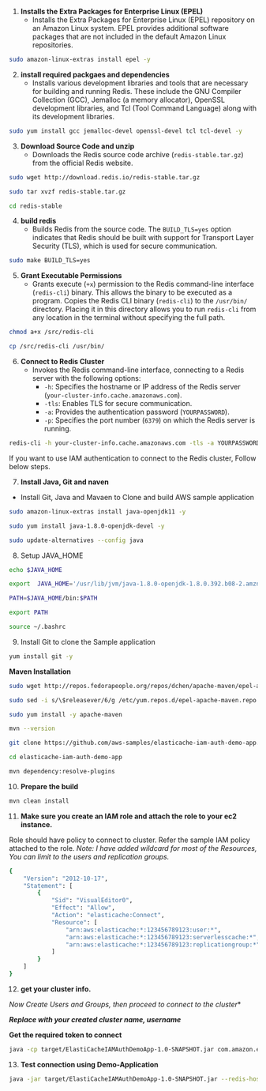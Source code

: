 
1. **Installs the Extra Packages for Enterprise Linux (EPEL)**
   - Installs the Extra Packages for Enterprise Linux (EPEL) repository on an Amazon Linux system. EPEL provides additional software packages that are not included in the default Amazon Linux repositories.

```bash
sudo amazon-linux-extras install epel -y
```

2. **install required packgaes and dependencies**
   - Installs various development libraries and tools that are necessary for building and running Redis. These include the GNU Compiler Collection (GCC), Jemalloc (a memory allocator), OpenSSL development libraries, and Tcl (Tool Command Language) along with its development libraries.

```bash
sudo yum install gcc jemalloc-devel openssl-devel tcl tcl-devel -y
```      

3. **Download Source Code and unzip**
   - Downloads the Redis source code archive (`redis-stable.tar.gz`) from the official Redis website.
   
```bash
sudo wget http://download.redis.io/redis-stable.tar.gz
```
```bash
sudo tar xvzf redis-stable.tar.gz
```

```bash
cd redis-stable
```

4. **build redis**
   - Builds Redis from the source code. The `BUILD_TLS=yes` option indicates that Redis should be built with support for Transport Layer Security (TLS), which is used for secure communication.

```bash
sudo make BUILD_TLS=yes
```

5. **Grant Executable Permissions**
   - Grants execute (`+x`) permission to the Redis command-line interface (`redis-cli`) binary. This allows the binary to be executed as a program. Copies the Redis CLI binary (`redis-cli`) to the `/usr/bin/` directory. Placing it in this directory allows you to run `redis-cli` from any location in the terminal without specifying the full path.

```bash
chmod a+x /src/redis-cli
```

```bash
cp /src/redis-cli /usr/bin/
```


6. **Connect to Redis Cluster**
   - Invokes the Redis command-line interface, connecting to a Redis server with the following options:
     - `-h`: Specifies the hostname or IP address of the Redis server (`your-cluster-info.cache.amazonaws.com`).
     - `-tls`: Enables TLS for secure communication.
     - `-a`: Provides the authentication password (`YOURPASSWORD`).
     - `-p`: Specifies the port number (`6379`) on which the Redis server is running.
	 
```bash
redis-cli -h your-cluster-info.cache.amazonaws.com -tls -a YOURPASSWORD -p 6379
```

If you want to use IAM authentication to connect to the Redis cluster, Follow below steps.


7. **Install Java, Git and naven**

- Install Git, Java and Mavaen to Clone and build AWS sample application


```bash
sudo amazon-linux-extras install java-openjdk11 -y
```

```bash
sudo yum install java-1.8.0-openjdk-devel -y
```

```bash
sudo update-alternatives --config java
```

8. Setup JAVA_HOME

```bash
echo $JAVA_HOME
```

```bash
export  JAVA_HOME='/usr/lib/jvm/java-1.8.0-openjdk-1.8.0.392.b08-2.amzn2.0.1.x86_64/jre'
```

```bash
PATH=$JAVA_HOME/bin:$PATH
```

```bash
export PATH
```

```bash
source ~/.bashrc
```

9. Install Git to clone the Sample application

```bash
yum install git -y
```

**Maven Installation**

```bash
sudo wget http://repos.fedorapeople.org/repos/dchen/apache-maven/epel-apache-maven.repo -O /etc/yum.repos.d/epel-apache-maven.repo
```

```bash
sudo sed -i s/\$releasever/6/g /etc/yum.repos.d/epel-apache-maven.repo
```

```bash
sudo yum install -y apache-maven
```

```bash
mvn --version
```


```bash
git clone https://github.com/aws-samples/elasticache-iam-auth-demo-app.git
```

```bash
cd elasticache-iam-auth-demo-app
```

```bash
mvn dependency:resolve-plugins
```

10. **Prepare the build**

```bash
mvn clean install
```

11. **Make sure you create an IAM role and attach the role to your ec2 instance.**

Role should have policy to connect to cluster. Refer the sample IAM policy attached to the role. 
*Note: I have added wildcard for most of the Resources, You can limit to the users and replication groups.*

```bash
{
    "Version": "2012-10-17",
    "Statement": [
        {
            "Sid": "VisualEditor0",
            "Effect": "Allow",
            "Action": "elasticache:Connect",
            "Resource": [
                "arn:aws:elasticache:*:123456789123:user:*",
                "arn:aws:elasticache:*:123456789123:serverlesscache:*",
                "arn:aws:elasticache:*:123456789123:replicationgroup:*"
            ]
        }
    ]
}
```

12. **get your cluster info.**

**Now Create Users and Groups*, then proceed to connect to the cluster**

***Replace with your created cluster name, username***

**Get the required token to connect**

```bash
java -cp target/ElastiCacheIAMAuthDemoApp-1.0-SNAPSHOT.jar com.amazon.elasticache.IAMAuthTokenGeneratorApp --region ***ap-south-1*** --replication-group-id ***myredis*** --user-id ***avinash***
```

13. **Test connection using Demo-Application**

```bash
java -jar target/ElastiCacheIAMAuthDemoApp-1.0-SNAPSHOT.jar --redis-host ***master.myredis.77otcp.aps1.cache.amazonaws.com*** --region ***ap-south-1*** --replication-group-id ***myredis*** --user-id ***avinash*** --tls
```
